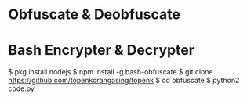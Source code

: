 # Obfuscate & Deobfuscate
# Bash Encrypter & Decrypter

$ pkg install nodejs
$ npm install -g bash-obfuscate
$ git clone https://github.com/topenkorangasing/topenk
$ cd obfuscate
$ python2 code.py
